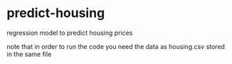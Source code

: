 # predict-housing
regression model to predict housing prices

note that in order to run the code you need the data as housing.csv stored in the same file 
